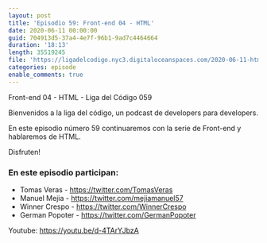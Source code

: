 ```yaml
---
layout: post
title: 'Episodio 59: Front-end 04 - HTML'
date: 2020-06-11 00:00:00
guid: 704913d5-37a4-4e7f-96b1-9ad7c4464664
duration: '18:13'
length: 35519245
file: 'https://ligadelcodigo.nyc3.digitaloceanspaces.com/2020-06-11-html.mp3'
categories: episode
enable_comments: true
---
```


Front-end 04 - HTML - Liga del Código 059

Bienvenidos a la liga del código, un podcast de developers para developers. 

En este episodio número 59 continuaremos con la serie de Front-end y hablaremos de HTML.

Disfruten!

### En este episodio participan:
- Tomas Veras - https://twitter.com/TomasVeras
- Manuel Mejia - https://twitter.com/mejiamanuel57
- Winner Crespo - https://twitter.com/WinnerCrespo
- German Popoter - https://twitter.com/GermanPopoter

Youtube: https://youtu.be/d-4TArYJbzA
